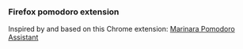 ### Firefox pomodoro extension

Inspired by and based on this Chrome extension: [Marinara Pomodoro Assistant](https://github.com/schmich/marinara.git)
